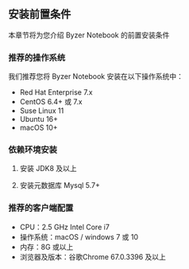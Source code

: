 ## 安装前置条件

本章节将为您介绍 Byzer Notebook 的前置安装条件

### 推荐的操作系统

我们推荐您将 Byzer Notebook 安装在以下操作系统中：

- Red Hat Enterprise 7.x
- CentOS 6.4+ 或 7.x
- Suse Linux 11
- Ubuntu 16+
- macOS 10+

### 依赖环境安装

1. 安装 JDK8 及以上

2. 安装元数据库 Mysql 5.7+

### 推荐的客户端配置

- CPU：2.5 GHz Intel Core i7
- 操作系统：macOS / windows 7 或 10
- 内存：8G 或以上
- 浏览器及版本：谷歌Chrome 67.0.3396 及以上
